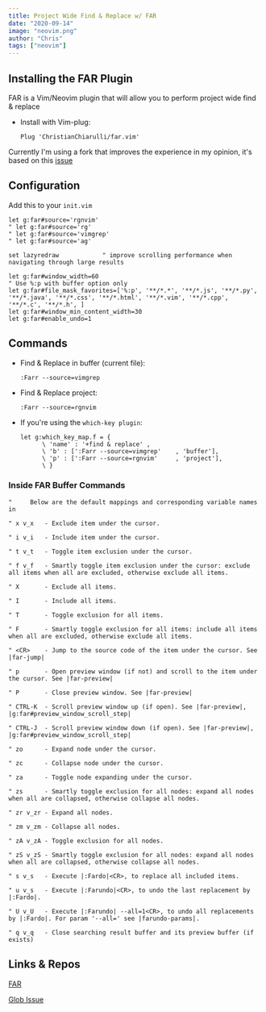 ```yaml
---
title: Project Wide Find & Replace w/ FAR
date: "2020-09-14"
image: "neovim.png"
author: "Chris"
tags: ["neovim"]
---
```


## Installing the FAR Plugin

FAR is a Vim/Neovim plugin that will allow you to perform project wide find & replace

- Install with Vim-plug:

    ```
    Plug 'ChristianChiarulli/far.vim'
    ```

Currently I'm using a fork that improves the experience in my opinion, it's based on this [issue](https://github.com/brooth/far.vim/issues/94)

## Configuration

Add this to your `init.vim`

```
let g:far#source='rgnvim'
" let g:far#source='rg'
" let g:far#source='vimgrep'
" let g:far#source='ag'

set lazyredraw            " improve scrolling performance when navigating through large results

let g:far#window_width=60
" Use %:p with buffer option only
let g:far#file_mask_favorites=['%:p', '**/*.*', '**/*.js', '**/*.py', '**/*.java', '**/*.css', '**/*.html', '**/*.vim', '**/*.cpp', '**/*.c', '**/*.h', ]
let g:far#window_min_content_width=30
let g:far#enable_undo=1
```

## Commands

- Find & Replace in buffer (current file):

    ```
    :Farr --source=vimgrep
    ```

- Find & Replace project:

    ```
    :Farr --source=rgnvim
    ```


- If you're using the `which-key plugin`:

    ```
    let g:which_key_map.f = {
          \ 'name' : '+find & replace' ,
          \ 'b' : [':Farr --source=vimgrep'    , 'buffer'],
          \ 'p' : [':Farr --source=rgnvim'     , 'project'],
          \ }
    ```
    
### Inside FAR Buffer Commands
    
```
"     Below are the default mappings and corresponding variable names in

" x v_x   - Exclude item under the cursor.

" i v_i   - Include item under the cursor.

" t v_t   - Toggle item exclusion under the cursor.

" f v_f   - Smartly toggle item exclusion under the cursor: exclude all items when all are excluded, otherwise exclude all items.

" X       - Exclude all items.

" I       - Include all items.

" T       - Toggle exclusion for all items.

" F       - Smartly toggle exclusion for all items: include all items when all are excluded, otherwise exclude all items.

" <CR>    - Jump to the source code of the item under the cursor. See |far-jump|

" p       - Open preview window (if not) and scroll to the item under the cursor. See |far-preview|

" P       - Close preview window. See |far-preview|

" CTRL-K  - Scroll preview window up (if open). See |far-preview|, |g:far#preview_window_scroll_step|

" CTRL-J  - Scroll preview window down (if open). See |far-preview|, |g:far#preview_window_scroll_step|

" zo      - Expand node under the cursor.

" zc      - Collapse node under the cursor.

" za      - Toggle node expanding under the cursor.

" zs      - Smartly toggle exclusion for all nodes: expand all nodes when all are collapsed, otherwise collapse all nodes.

" zr v_zr - Expand all nodes.

" zm v_zm - Collapse all nodes.

" zA v_zA - Toggle exclusion for all nodes.

" zS v_zS - Smartly toggle exclusion for all nodes: expand all nodes when all are collapsed, otherwise collapse all nodes.

" s v_s   - Execute |:Fardo|<CR>, to replace all included items.

" u v_s   - Execute |:Farundo|<CR>, to undo the last replacement by |:Fardo|.

" U v_U   - Execute |:Farundo| --all=1<CR>, to undo all replacements by |:Fardo|. For param '--all=' see |farundo-params|.

" q v_q   - Close searching result buffer and its preview buffer (if exists)
```

## Links & Repos

[FAR](https://github.com/brooth/far.vim)

[Glob Issue](https://github.com/brooth/far.vim/issues/94)